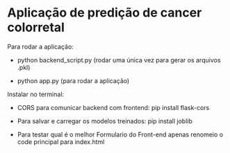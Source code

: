# Aplicação de predição de cancer colorretal

Para rodar a aplicação:

- python backend_script.py (rodar uma única vez para gerar os arquivos .pkl)

- python app.py (para rodar a aplicação)

Instalar no terminal:

- CORS para comunicar backend com frontend: pip install flask-cors

- Para salvar e carregar os modelos treinados: pip install joblib


* Para testar qual é o melhor Formulario do Front-end apenas renomeio o code principal para index.html 